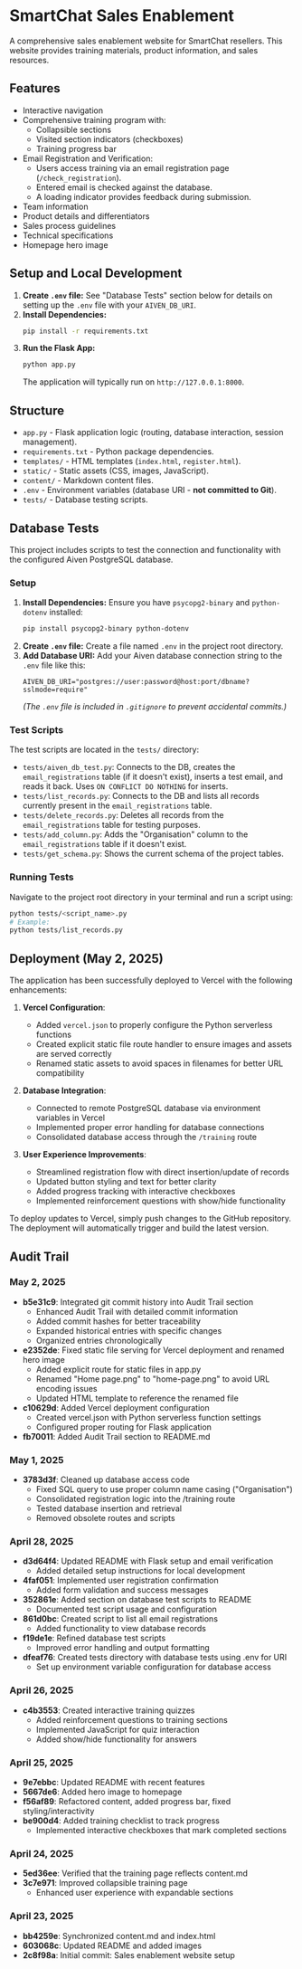# SmartChat Sales Enablement

A comprehensive sales enablement website for SmartChat resellers. This website provides training materials, product information, and sales resources.

## Features

- Interactive navigation
- Comprehensive training program with:
  - Collapsible sections
  - Visited section indicators (checkboxes)
  - Training progress bar
- Email Registration and Verification:
  - Users access training via an email registration page (`/check_registration`).
  - Entered email is checked against the database.
  - A loading indicator provides feedback during submission.
- Team information
- Product details and differentiators
- Sales process guidelines
- Technical specifications
- Homepage hero image

## Setup and Local Development

1. **Create `.env` file:** See "Database Tests" section below for details on setting up the `.env` file with your `AIVEN_DB_URI`.
2. **Install Dependencies:**
   ```bash
   pip install -r requirements.txt
   ```
3. **Run the Flask App:**
   ```bash
   python app.py
   ```
   The application will typically run on `http://127.0.0.1:8000`.

## Structure

- `app.py` - Flask application logic (routing, database interaction, session management).
- `requirements.txt` - Python package dependencies.
- `templates/` - HTML templates (`index.html`, `register.html`).
- `static/` - Static assets (CSS, images, JavaScript).
- `content/` - Markdown content files.
- `.env` - Environment variables (database URI - **not committed to Git**).
- `tests/` - Database testing scripts.

## Database Tests

This project includes scripts to test the connection and functionality with the configured Aiven PostgreSQL database.

### Setup

1.  **Install Dependencies:** Ensure you have `psycopg2-binary` and `python-dotenv` installed:
    ```bash
    pip install psycopg2-binary python-dotenv
    ```
2.  **Create `.env` file:** Create a file named `.env` in the project root directory.
3.  **Add Database URI:** Add your Aiven database connection string to the `.env` file like this:
    ```
    AIVEN_DB_URI="postgres://user:password@host:port/dbname?sslmode=require"
    ```
    *(The `.env` file is included in `.gitignore` to prevent accidental commits.)*

### Test Scripts

The test scripts are located in the `tests/` directory:

-   `tests/aiven_db_test.py`: Connects to the DB, creates the `email_registrations` table (if it doesn't exist), inserts a test email, and reads it back. Uses `ON CONFLICT DO NOTHING` for inserts.
-   `tests/list_records.py`: Connects to the DB and lists all records currently present in the `email_registrations` table.
-   `tests/delete_records.py`: Deletes all records from the `email_registrations` table for testing purposes.
-   `tests/add_column.py`: Adds the "Organisation" column to the `email_registrations` table if it doesn't exist.
-   `tests/get_schema.py`: Shows the current schema of the project tables.

### Running Tests

Navigate to the project root directory in your terminal and run a script using:

```bash
python tests/<script_name>.py
# Example:
python tests/list_records.py
```

## Deployment (May 2, 2025)

The application has been successfully deployed to Vercel with the following enhancements:

1. **Vercel Configuration**:
   - Added `vercel.json` to properly configure the Python serverless functions
   - Created explicit static file route handler to ensure images and assets are served correctly
   - Renamed static assets to avoid spaces in filenames for better URL compatibility

2. **Database Integration**:
   - Connected to remote PostgreSQL database via environment variables in Vercel
   - Implemented proper error handling for database connections
   - Consolidated database access through the `/training` route

3. **User Experience Improvements**:
   - Streamlined registration flow with direct insertion/update of records
   - Updated button styling and text for better clarity
   - Added progress tracking with interactive checkboxes
   - Implemented reinforcement questions with show/hide functionality

To deploy updates to Vercel, simply push changes to the GitHub repository. The deployment will automatically trigger and build the latest version.

## Audit Trail

### May 2, 2025
- **b5e31c9**: Integrated git commit history into Audit Trail section
  - Enhanced Audit Trail with detailed commit information
  - Added commit hashes for better traceability
  - Expanded historical entries with specific changes
  - Organized entries chronologically
- **e2352de**: Fixed static file serving for Vercel deployment and renamed hero image
  - Added explicit route for static files in app.py
  - Renamed "Home page.png" to "home-page.png" to avoid URL encoding issues
  - Updated HTML template to reference the renamed file
- **c10629d**: Added Vercel deployment configuration
  - Created vercel.json with Python serverless function settings
  - Configured proper routing for Flask application
- **fb70011**: Added Audit Trail section to README.md

### May 1, 2025
- **3783d3f**: Cleaned up database access code
  - Fixed SQL query to use proper column name casing ("Organisation")
  - Consolidated registration logic into the /training route
  - Tested database insertion and retrieval
  - Removed obsolete routes and scripts

### April 28, 2025
- **d3d64f4**: Updated README with Flask setup and email verification
  - Added detailed setup instructions for local development
- **4faf051**: Implemented user registration confirmation
  - Added form validation and success messages
- **352861e**: Added section on database test scripts to README
  - Documented test script usage and configuration
- **861d0bc**: Created script to list all email registrations
  - Added functionality to view database records
- **f19de1e**: Refined database test scripts
  - Improved error handling and output formatting
- **dfeaf76**: Created tests directory with database tests using .env for URI
  - Set up environment variable configuration for database access

### April 26, 2025
- **c4b3553**: Created interactive training quizzes
  - Added reinforcement questions to training sections
  - Implemented JavaScript for quiz interaction
  - Added show/hide functionality for answers

### April 25, 2025
- **9e7ebbc**: Updated README with recent features
- **5667de6**: Added hero image to homepage
- **f56af89**: Refactored content, added progress bar, fixed styling/interactivity
- **be900d4**: Added training checklist to track progress
  - Implemented interactive checkboxes that mark completed sections

### April 24, 2025
- **5ed36ee**: Verified that the training page reflects content.md
- **3c7e971**: Improved collapsible training page
  - Enhanced user experience with expandable sections

### April 23, 2025
- **bb4259e**: Synchronized content.md and index.html
- **603068c**: Updated README and added images
- **2c8f98a**: Initial commit: Sales enablement website setup
